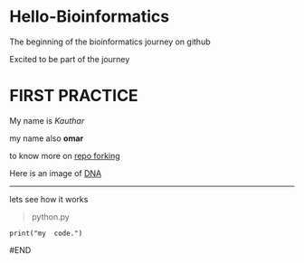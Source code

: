 # Hello-Bioinformatics

The beginning of the bioinformatics journey on github

Excited to be part of the journey

# FIRST PRACTICE

My name is *Kauthar*

my name also **omar**

to know more on [repo forking](docs.github.com/en/github/getting-started-with-github/fork-a-repo)

Here is an image of [DNA](https://www.google.com/search?q=image+of+dna&sxsrf=ALeKk01R0UCo8sovJh5d8GqfKuejDONZ5w:1612362159052&tbm=isch&source=iu&ictx=1&fir=SG2WF06eBQuU7M%252C9rkqg6aOKk5R-M%252C_&vet=1&usg=AI4_-kRVqIwS8Sl17FJ_L0r6GuI7hTIWzQ&sa=X&ved=2ahUKEwjN-vSN9c3uAhUp2FkKHYsWBp8Q9QF6BAgMEAE&biw=1528&bih=740#imgrc=SG2WF06eBQuU7M)

---

lets see how it works

>python.py

```
print("my  code.")
```
#END

